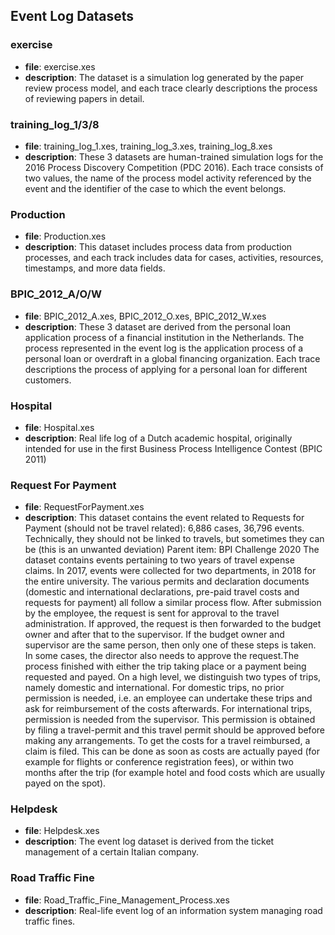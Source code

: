 ## Event Log Datasets
### exercise
- **file**: exercise.xes
- **description**: The dataset is a simulation log generated by the paper review process model, and each trace clearly descriptions the process of reviewing papers in detail.
### training_log_1/3/8
- **file**: training_log_1.xes, training_log_3.xes, training_log_8.xes
- **description**: These 3 datasets are human-trained simulation logs for the 2016 Process Discovery Competition (PDC 2016). Each trace consists of two values, the name of the process model activity referenced by the event and the identifier of the case to which the event belongs.
### Production
- **file**: Production.xes
- **description**: This dataset includes process data from production processes, and each track includes data for cases, activities, resources, timestamps, and more data fields.
### BPIC_2012_A/O/W
- **file**: BPIC_2012_A.xes, BPIC_2012_O.xes, BPIC_2012_W.xes
- **description**: These 3 dataset are derived from the personal loan application process of a financial institution in the Netherlands. The process represented in the event log is the application process of a personal loan or overdraft in a global financing organization. Each trace descriptions the process of applying for a personal loan for different customers.
### Hospital
- **file**: Hospital.xes
- **description**: Real life log of a Dutch academic hospital, originally intended for use in the first Business Process Intelligence Contest (BPIC 2011)
### Request For Payment
- **file**: RequestForPayment.xes
- **description**: This dataset contains the event related to Requests for Payment (should not be travel related): 6,886 cases, 36,796 events. Technically, they should not be linked to travels, but sometimes they can be (this is an unwanted deviation) Parent item: BPI Challenge 2020 The dataset contains events pertaining to two years of travel expense claims. In 2017, events were collected for two departments, in 2018 for the entire university. The various permits and declaration documents (domestic and international declarations, pre-paid travel costs and requests for payment) all follow a similar process flow. After submission by the employee, the request is sent for approval to the travel administration. If approved, the request is then forwarded to the budget owner and after that to the supervisor. If the budget owner and supervisor are the same person, then only one of these steps is taken. In some cases, the director also needs to approve the request.The process finished with either the trip taking place or a payment being requested and payed. On a high level, we distinguish two types of trips, namely domestic and international. For domestic trips, no prior permission is needed, i.e. an employee can undertake these trips and ask for reimbursement of the costs afterwards. For international trips, permission is needed from the supervisor. This permission is obtained by filing a travel-permit and this travel permit should be approved before making any arrangements. To get the costs for a travel reimbursed, a claim is filed. This can be done as soon as costs are actually payed (for example for flights or conference registration fees), or within two months after the trip (for example hotel and food costs which are usually payed on the spot).
### Helpdesk
- **file**: Helpdesk.xes
- **description**: The event log dataset is derived from the ticket management of a certain Italian company.
### Road Traffic Fine
- **file**: Road_Traffic_Fine_Management_Process.xes
- **description**: Real-life event log of an information system managing road traffic fines.
